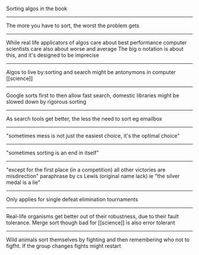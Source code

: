 Sorting algos in the book  
  
---  
  
The more you have to sort, the worst the problem gets  
  
---  
  
While real life applicators of algos care about best performance computer scientists care also about worse and average The big o notation is about this, and it's designed to be imprecise  
  
---  
  
Algos to live by:sorting and search might be antonymons in computer [[science]]  
  
---  
  
Google sorts first to then allow fast search, domestic libraries might be slowed down by rigorous sorting  
  
---  
  
As search tools get better, the less the need to sort eg emailbox  
  
---  
  
"sometimes mess is not just the easiest choice, it's the optimal choice"  
  
---  
  
"sometimes sorting is an end in itself"  
  
---  
  
"except for the first place (in a competition) all other victories are misdirection" paraphrase by cs Lewis (original name lack) ie "the silver medal is a lie"  
  
---  
  
Only applies for single defeat elimination tournaments  
  
---  
  
Real-life organisms get better out of their robustness, due to their fault tolerance. Merge sort though bad for [[science]] is also error tolerant  
  
---  
  
Wild animals sort themselves by fighting and then remembering who not to figfht. If the group changes fights might restart